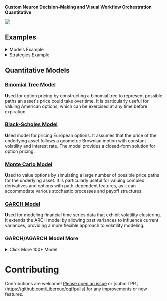 

**Custom Neuron Decision-Making and Visual Workflow Orchestration Quantitative**

 
[![](https://img.shields.io/badge/Rust-1.79.0+-blue)](https://releases.rs/docs/1.79.0)   

## Examples

<details>
  <summary> Models Example   </summary>
  
#### Models Example 
  
```rust
    let model = BlackScholesModel; // BinomialTreeModel OR BlackScholesModel GarchModel MonteCarloModel ...
    let params = OptionParameters {
        s: opts.s,
        k: opts.k,
        r: opts.r,
        sigma: opts.sigma,
        t: opts.t,
    };

    let call_price = model.call_price(&params);
    let put_price = model.put_price(&params);
```

</details>

<details>
  <summary> Strategies Example  </summary>
  
#### [Strategies Example](core/src/tests)
```rust
fn test_dance() {
    let model = BlackScholesModel;
    let params1 = OptionParameters {
        s: 100.0,
        k: 90.0,
        r: 0.05,
        sigma: 0.2,
        t: 0.5,
    };
    let params2 = OptionParameters {
        s: 100.0,
        k: 100.0,
        r: 0.05,
        sigma: 0.2,
        t: 0.5,
    };
    let params3 = OptionParameters {
        s: 100.0,
        k: 110.0,
        r: 0.05,
        sigma: 0.2,
        t: 0.5
    };
    let dance = Dance::new(&model, params1, params2, params3);
    let price = dance.price();
    assert!(price > 0.0 && price < 100.0);
}
```
</details>


## Quantitative Models

### [Binomial Tree Model](core/src/models/binomial_tree.rs)
**U**sed for option pricing by constructing a binomial tree to represent possible paths an asset's price could take over time. It is particularly useful for valuing American options, which can be exercised at any time before expiration.


### [Black-Scholes Model](core/src/models/black_scholes.rs)
**U**sed model for pricing European options. It assumes that the price of the underlying asset follows a geometric Brownian motion with constant volatility and interest rate. The model provides a closed-form solution for option pricing.

### [Monte Carlo Model](core/src/models/monte_carlo.rs)
**U**sed to value options by simulating a large number of possible price paths for the underlying asset. It is particularly useful for valuing complex derivatives and options with path-dependent features, as it can accommodate various stochastic processes and payoff structures.


### [GARCH Model](core/src/models/garch.rs)

**U**sed for modeling financial time series data that exhibit volatility clustering. It extends the ARCH model by allowing past variances to influence current variances, providing a more flexible approach to volatility modeling.

###  GARCH/AGARCH Model More  
<details>
  <summary> Click More 100+ Model  </summary>
  
  | **Model Name**    | **Description**                                           |
  |-------------------|-----------------------------------------------------------|
  | AARCH             | Handles asymmetric volatility in time series              |
  | DVEC-GARCH        | Uses diagonal vector model to handle multivariate data volatility |
  | GARJI             | Combines GARCH model with jumps to capture sudden price changes |
  | MS-GARCH          | Combines Markov state switching with GARCH model          |
  | SPARCH            | Handles smooth transitions in volatility                  |
  | ADCC-GARCH        | Handles asymmetric dynamic conditional correlation        |
  | EGARCH            | Uses exponential function to handle asymmetric volatility |
  | GDCC-GARCH        | A generalized dynamic conditional correlation model       |
  | MV-GARCH          | Handles multivariate data volatility                      |
  | Spline-GARCH      | Uses spline functions to model volatility                 |
  | AGARCH            | An adjusted GARCH model for better fit                    |
  | EVT-GARCH         | Incorporates extreme value theory into GARCH modeling     |
  | GED-GARCH         | Uses Generalized Error Distribution for modeling          |
  | NAGARCH           | Nonlinear asymmetric GARCH model                          |
  | SQR-GARCH         | Uses squared returns in GARCH model                       |
  | ANN-ARCH          | Uses artificial neural networks with ARCH model           |
  | F-ARCH            | Fractionally integrated ARCH model                        |
  | GJR-GARCH         | Threshold GARCH model that captures leverage effect       |
  | NGARCH            | Nonlinear GARCH model                                     |
  | STARCH            | Smooth transition ARCH model                              |
  | ANST-GARCH        | Asymmetric nonlinear smooth transition GARCH model        |
  | FDCC-GARCH        | Flexible dynamic conditional correlation GARCH model      |
  | GO-GARCH          | Generalized orthogonal GARCH model                        |
  | NL-GARCH          | Nonlinear GARCH model                                     |
  | Stdev-ARCH        | Standard deviation ARCH model                             |
  | APARCH            | Asymmetric power ARCH model                               |
  | FGARCH            | Flexible GARCH model                                      |
  | GQARCH            | Quadratic GARCH model                                     |
  | NM-GARCH          | Nonparametric GARCH model                                 |
  | STGARCH           | Smooth transition GARCH model                             |
  | ARCH-M            | ARCH-in-mean model                                        |
  | FIAPARCH          | Fractionally integrated asymmetric power ARCH model       |
  | GQTARCH           | Generalized quadratic ARCH model                          |
  | OGARCH            | Orthogonal GARCH model                                    |
  | Structural GARCH  | Models structural changes in volatility                   |
  | ARCH-SM           | Stochastic mean ARCH model                                |
  | FIEGARCH          | Fractionally integrated EGARCH model                      |
  | HARCH             | Hierarchical ARCH model                                   |
  | PARCH             | Power ARCH model                                          |
  | Strong GARCH      | Robust GARCH model                                        |
  | ATGARCH           | Adaptive threshold GARCH model                            |
  | FIGARCH           | Fractionally integrated GARCH model                       |
  | HGARCH            | Heteroscedastic GARCH model                               |
  | PC-GARCH          | Principal component GARCH model                           |
  | SWARCH            | Switching ARCH model                                      |
  | Aug-GARCH         | Augmented GARCH model                                     |
  | FIREGARCH         | Fractionally integrated random effects GARCH model        |
  | HYGARCH           | Hyperbolic GARCH model                                    |
  | PGARCH            | Polynomial GARCH model                                    |
  | TGARCH            | Threshold GARCH model                                     |
  | AVGARCH           | Average GARCH model                                       |
  | Flex-GARCH        | Flexible GARCH model                                      |
  | IGARCH            | Integrated GARCH model                                    |
  | PNP-GARCH         | Penalized nonparametric GARCH model                       |
  | t-GARCH           | Student-t GARCH model                                     |
  | B-GARCH           | Bayesian GARCH model                                      |
  | GAARCH            | Generalized asymmetric ARCH model                         |
  | LARCH             | Linear ARCH model                                         |
  | QARCH             | Quadratic ARCH model                                      |
  | Tobit-GARCH       | Tobit GARCH model                                         |
  | BEKK-GARCH        | Baba, Engle, Kraft and Kroner GARCH model                 |
  | GARCH-Delta       | Delta GARCH model                                         |
  | Latent GARCH      | Latent variable GARCH model                               |
  | QTARCH            | Quantile threshold ARCH model                             |
  | TS-GARCH          | Time series GARCH model                                   |
  | CCC-GARCH         | Constant conditional correlation GARCH model              |
  | GARCH Diffusion   | Diffusion GARCH model                                     |
  | Level GARCH       | Level shift GARCH model                                   |
  | REGARCH           | Robust and efficient GARCH model                          |
  | UGARCH            | Univariate GARCH model                                    |
  | Censored-GARCH    | Censored GARCH model                                      |
  | GARCH-EAR         | GARCH model with expected average returns                 |
  | LGARCH            | Logarithmic GARCH model                                   |
  | RGARCH            | Robust GARCH model                                        |
  | VCC-GARCH         | Varying coefficient correlation GARCH model               |
  | CGARCH            | Component GARCH model                                     |
  | GARCH-Gamma       | GARCH model with gamma distribution                       |
  | LMGARCH           | Log-mean GARCH model                                      |
  | Robust GARCH      | Robust GARCH model                                        |
  | VGARCH            | Vector GARCH model                                        |
  | COGARCH           | Continuous-time GARCH model                               |
  | GARCH-M           | GARCH-in-mean model                                       |
  | Log-GARCH         | Logarithmic GARCH model                                   |
  | Root GARCH        | Root GARCH model                                          |
  | VSGARCH           | Volatility spillover GARCH model                          |
  | CorrARCH          | Correlation ARCH model                                    |
  | GARCHS            | Seasonal GARCH model                                      |
  | MAR-ARCH          | Multivariate ARCH model                                   |
  | RS-GARCH          | Regime switching GARCH model                              |
  | Weak GARCH        | Weak GARCH model                                          |
  | DAGARCH           | Diagonal ARCH model                                       |
  | GARCHSK           | GARCH model with skewness                                 |
  | MARCH             | Moving average ARCH model                                 |
  | Robust DCC-GARCH  | Robust dynamic conditional correlation GARCH model        |
  | ZARCH             | Zero-inflated ARCH model                                  |
  | DCC-GARCH         | Dynamic conditional correlation GARCH model               |
  | GARCH-t           | GARCH model with t-distribution                           |
  | Matrix EGARCH     | Matrix exponential GARCH model                            |
  | SGARCH            | Seasonal GARCH model                                      |
  | Diag MGARCH       | Diagonal multivariate GARCH model                         |
  | GARCH-X           | GARCH model with exogenous variables                      |
  | MGARCH            | Multivariate GARCH model                                  |
  | S-GARCH           | Smooth GARCH model                                        |
  | DTARCH            | Double threshold ARCH model                               |
  | GARCHX            | GARCH model with explanatory variables                    |
  | Mixture GARCH     | Mixture of GARCH models                                   |
  | Sign-GARCH        | GARCH model with sign-dependent effects                   |
</details>

# Contributing

Contributions are welcome! [Please open an issue](https://github.com/Liberxue/cqf/issues/new) or [submit PR ] (https://github.com/Liberxue/cqf/pulls) for any improvements or new features.

